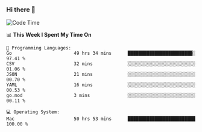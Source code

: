 ### Hi there 👋

<!--
**CrazyCollin/crazycollin** is a ✨ _special_ ✨ repository because its `README.md` (this file) appears on your GitHub profile.

Here are some ideas to get you started:

- 🔭 I’m currently working on ...
- 🌱 I’m currently learning ...
- 👯 I’m looking to collaborate on ...
- 🤔 I’m looking for help with ...
- 💬 Ask me about ...
- 📫 How to reach me: ...
- 😄 Pronouns: ...
- ⚡ Fun fact: ...
-->

<!--START_SECTION:waka-->
![Code Time](http://img.shields.io/badge/Code%20Time-2%2C941%20hrs%2029%20mins-blue)

📊 **This Week I Spent My Time On** 

```text
💬 Programming Languages: 
Go                       49 hrs 34 mins      ████████████████████████░   97.41 % 
CSV                      32 mins             ░░░░░░░░░░░░░░░░░░░░░░░░░   01.06 % 
JSON                     21 mins             ░░░░░░░░░░░░░░░░░░░░░░░░░   00.70 % 
YAML                     16 mins             ░░░░░░░░░░░░░░░░░░░░░░░░░   00.53 % 
go.mod                   3 mins              ░░░░░░░░░░░░░░░░░░░░░░░░░   00.11 % 

💻 Operating System: 
Mac                      50 hrs 53 mins      █████████████████████████   100.00 % 
```


<!--END_SECTION:waka-->
